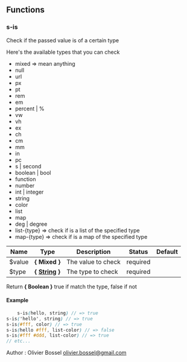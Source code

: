 ## Functions


### s-is

Check if the passed value is of a certain type

Here's the available types that you can check
- mixed => mean anything
- null
- url
- px
- pt
- rem
- em
- percent | %
- vw
- vh
- ex
- ch
- cm
- mm
- in
- pc
- s | second
- boolean | bool
- function
- number
- int | integer
- string
- color
- list
- map
- deg | degree
- list-{type} => check if is a list of the specified type
- map-{type} => check if is a map of the specified type



Name  |  Type  |  Description  |  Status  |  Default
------------  |  ------------  |  ------------  |  ------------  |  ------------
$value  |  **{ Mixed }**  |  The value to check  |  required  |
$type  |  **{ [String](http://www.sass-lang.com/documentation/file.SASS_REFERENCE.html#sass-script-strings) }**  |  The type to check  |  required  |

Return **{ Boolean }** true if match the type, false if not

#### Example
```scss
	s-is(hello, string) // => true
s-is('hello', string) // => true
s-is(#fff, color) // => true
s-is(hello #fff, list-color) // => false
s-is(#fff #ddd, list-color) // => true
// etc...
```
Author : Olivier Bossel <olivier.bossel@gmail.com>
